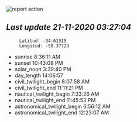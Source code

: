 ![report action](https://github.com/matiasz8/actions-for-reports/workflows/report%20action/badge.svg?branch=develop) 


## *****Last update 21-11-2020 03:27:04*****



		 Latitud: -34.61315
		 Longitud: -58.37723

 - sunrise 	 8:36:11 AM
 - sunset 	 10:43:08 PM
 - solar_noon 	 3:39:40 PM
 - day_length 	 14:06:57
 - civil_twilight_begin 	 8:07:58 AM
 - civil_twilight_end 	 11:11:21 PM
 - nautical_twilight_begin 	 7:33:26 AM
 - nautical_twilight_end 	 11:45:53 PM
 - astronomical_twilight_begin 	 6:56:12 AM
 - astronomical_twilight_end 	 12:23:07 AM
